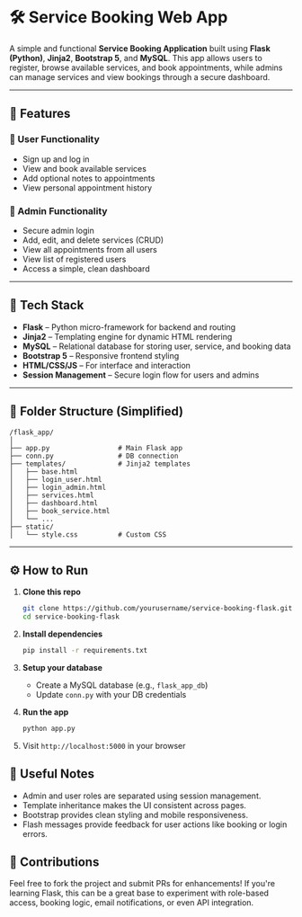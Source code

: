 # 🛠️ Service Booking Web App

A simple and functional **Service Booking Application** built using **Flask (Python)**, **Jinja2**, **Bootstrap 5**, and **MySQL**.
This app allows users to register, browse available services, and book appointments, while admins can manage services and view bookings through a secure dashboard.

---

## 🚀 Features

### 👤 User Functionality

* Sign up and log in
* View and book available services
* Add optional notes to appointments
* View personal appointment history

### 🔐 Admin Functionality

* Secure admin login
* Add, edit, and delete services (CRUD)
* View all appointments from all users
* View list of registered users
* Access a simple, clean dashboard

---

## 🧱 Tech Stack

* **Flask** – Python micro-framework for backend and routing
* **Jinja2** – Templating engine for dynamic HTML rendering
* **MySQL** – Relational database for storing user, service, and booking data
* **Bootstrap 5** – Responsive frontend styling
* **HTML/CSS/JS** – For interface and interaction
* **Session Management** – Secure login flow for users and admins

---

## 📂 Folder Structure (Simplified)

```
/flask_app/
│
├── app.py                 # Main Flask app
├── conn.py                # DB connection
├── templates/             # Jinja2 templates
│   ├── base.html
│   ├── login_user.html
│   ├── login_admin.html
│   ├── services.html
│   ├── dashboard.html
│   ├── book_service.html
│   └── ...
├── static/
│   └── style.css          # Custom CSS
```

---

## ⚙️ How to Run

1. **Clone this repo**

   ```bash
   git clone https://github.com/yourusername/service-booking-flask.git
   cd service-booking-flask
   ```

2. **Install dependencies**

   ```bash
   pip install -r requirements.txt
   ```

3. **Setup your database**

   * Create a MySQL database (e.g., `flask_app_db`)
   * Update `conn.py` with your DB credentials

4. **Run the app**

   ```bash
   python app.py
   ```

5. Visit `http://localhost:5000` in your browser


## 📌 Useful Notes

* Admin and user roles are separated using session management.
* Template inheritance makes the UI consistent across pages.
* Bootstrap provides clean styling and mobile responsiveness.
* Flash messages provide feedback for user actions like booking or login errors.



## 💬 Contributions

Feel free to fork the project and submit PRs for enhancements!
If you're learning Flask, this can be a great base to experiment with role-based access, booking logic, email notifications, or even API integration.

